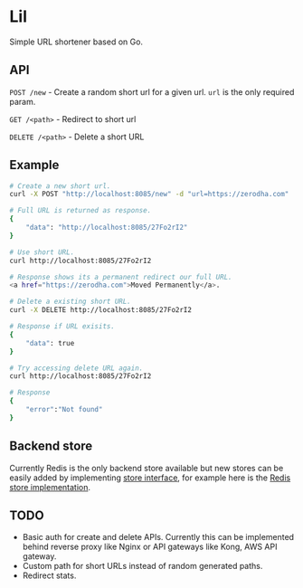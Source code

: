 # Lil

Simple URL shortener based on Go.

## API

`POST /new`         - Create a random short url for a given url. `url` is the only required param.

`GET /<path>`       - Redirect to short url

`DELETE /<path>`    - Delete a short URL

## Example

```sh
# Create a new short url.
curl -X POST "http://localhost:8085/new" -d "url=https://zerodha.com"

# Full URL is returned as response.
{
    "data": "http://localhost:8085/27Fo2rI2"
}

# Use short URL.
curl http://localhost:8085/27Fo2rI2

# Response shows its a permanent redirect our full URL.
<a href="https://zerodha.com">Moved Permanently</a>.

# Delete a existing short URL.
curl -X DELETE http://localhost:8085/27Fo2rI2

# Response if URL exisits.
{
    "data": true
}

# Try accessing delete URL again.
curl http://localhost:8085/27Fo2rI2

# Response
{
    "error":"Not found"
}
```

## Backend store

Currently Redis is the only backend store available but new stores can be easily
added by implementing [store interface](store/store.go), for example here is the
[Redis store implementation](store/redis/store.go).

## TODO

- Basic auth for create and delete APIs. Currently this can be implemented
  behind reverse proxy like Nginx or API gateways like Kong, AWS API gateway.
- Custom path for short URLs instead of random generated paths.
- Redirect stats.
